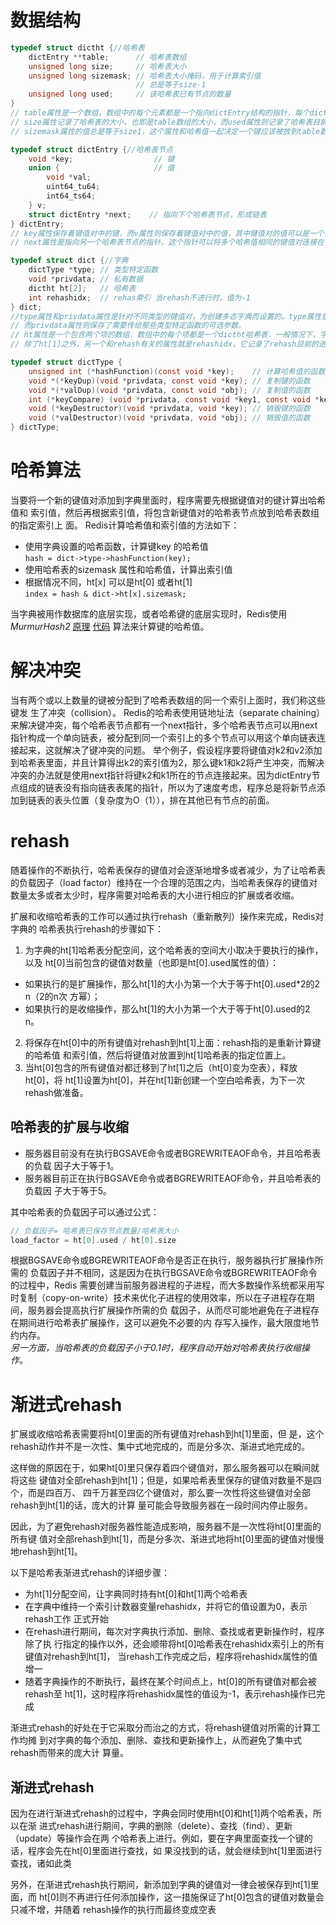 # 数据结构
```c
typedef struct dictht {//哈希表
    dictEntry **table;      // 哈希表数组
    unsigned long size;     // 哈希表大小
    unsigned long sizemask; // 哈希表大小掩码，用于计算索引值
                            // 总是等于size-1
    unsigned long used;     // 该哈希表已有节点的数量
}
// table属性是一个数组，数组中的每个元素都是一个指向dictEntry结构的指针，每个dictEntry结构保存着一个键值对。
// size属性记录了哈希表的大小，也即是table数组的大小，而used属性则记录了哈希表目前已有节点（键值对）的数量。
// sizemask属性的值总是等于size1，这个属性和哈希值一起决定一个键应该被放到table数组的哪个索引上面。
```
```c
typedef struct dictEntry {//哈希表节点
    void *key;                  // 键
    union {                     // 值
        void *val;
        uint64_tu64;
        int64_ts64;
    } v;
    struct dictEntry *next;    // 指向下个哈希表节点，形成链表
} dictEntry;
// key属性保存着键值对中的键，而v属性则保存着键值对中的值，其中键值对的值可以是一个指针，或者是一个uint64_t整数，又或者是一个int64_t整数。
// next属性是指向另一个哈希表节点的指针，这个指针可以将多个哈希值相同的键值对连接在一次，以此来解决键冲突（collision）的问题。
```
```c
typedef struct dict {//字典
    dictType *type; // 类型特定函数
    void *privdata; // 私有数据
    dictht ht[2];   // 哈希表
    int rehashidx;  // rehas索引 当rehash不进行时，值为-1
} dict;
//type属性和privdata属性是针对不同类型的键值对，为创建多态字典而设置的。type属性是一个指向dictType结构的指针，每个dictType结构保存了一簇用于操作特定类型键值对的函数，Redis会为用途不同的字典设置不同的类型特定函数。
// 而privdata属性则保存了需要传给那些类型特定函数的可选参数。
// ht属性是一个包含两个项的数组，数组中的每个项都是一个dictht哈希表，一般情况下，字典只使用ht[0]哈希表，ht[1]哈希表只会在对ht[0]哈希表进行rehash时使用。
// 除了ht[1]之外，另一个和rehash有关的属性就是rehashidx，它记录了rehash目前的进度，如果目前没有在进行rehash，那么它的值为-1。
```
```c
typedef struct dictType {
    unsigned int (*hashFunction)(const void *key);    // 计算哈希值的函数
    void *(*keyDup)(void *privdata, const void *key); // 复制键的函数
    void *(*valDup)(void *privdata, const void *obj); // 复制值的函数
    int (*keyCompare) (void *privdata, const void *key1, const void *key2); // 对比键的函数
    void (*keyDestructor)(void *privdata, void *key); // 销毁键的函数
    void (*valDestructor)(void *privdata, void *obj); // 销毁值的函数
} dictType;

```
# 哈希算法

当要将一个新的键值对添加到字典里面时，程序需要先根据键值对的键计算出哈希值和
索引值，然后再根据索引值，将包含新键值对的哈希表节点放到哈希表数组的指定索引上
面。
Redis计算哈希值和索引值的方法如下：

* 使用字典设置的哈希函数，计算键key 的哈希值    
````hash = dict->type->hashFunction(key);````     
* 使用哈希表的sizemask 属性和哈希值，计算出索引值    
* 根据情况不同，ht[x] 可以是ht[0] 或者ht[1]    
 ```index = hash & dict->ht[x].sizemask;```    

当字典被用作数据库的底层实现，或者哈希键的底层实现时，Redis使用 *MurmurHash2* [原理](https://huagetai.github.io/posts/fcfde8ff/) [代码](https://blog.csdn.net/xyblog/article/details/50593648) 算法来计算键的哈希值。

# 解决冲突
当有两个或以上数量的键被分配到了哈希表数组的同一个索引上面时，我们称这些键发
生了冲突（collision）。
Redis的哈希表使用链地址法（separate chaining）来解决键冲突，每个哈希表节点都有一个next指针，多个哈希表节点可以用next指针构成一个单向链表，被分配到同一个索引上的多个节点可以用这个单向链表连接起来，这就解决了键冲突的问题。
举个例子，假设程序要将键值对k2和v2添加到哈希表里面，并且计算得出k2的索引值为2，那么键k1和k2将产生冲突，而解决冲突的办法就是使用next指针将键k2和k1所在的节点连接起来。因为dictEntry节点组成的链表没有指向链表表尾的指针，所以为了速度考虑，程序总是将新节点添加到链表的表头位置（复杂度为O（1）），排在其他已有节点的前面。

# rehash
随着操作的不断执行，哈希表保存的键值对会逐渐地增多或者减少，为了让哈希表的负载因子（load factor）维持在一个合理的范围之内，当哈希表保存的键值对数量太多或者太少时，程序需要对哈希表的大小进行相应的扩展或者收缩。

扩展和收缩哈希表的工作可以通过执行rehash（重新散列）操作来完成，Redis对字典的
哈希表执行rehash的步骤如下：
1. 为字典的ht[1]哈希表分配空间，这个哈希表的空间大小取决于要执行的操作，以及
ht[0]当前包含的键值对数量（也即是ht[0].used属性的值）：
* 如果执行的是扩展操作，那么ht[1]的大小为第一个大于等于ht[0].used*2的2
n（2的n次
方幂）；
* 如果执行的是收缩操作，那么ht[1]的大小为第一个大于等于ht[0].used的2
n。
2. 将保存在ht[0]中的所有键值对rehash到ht[1]上面：rehash指的是重新计算键的哈希值
和索引值，然后将键值对放置到ht[1]哈希表的指定位置上。
3. 当ht[0]包含的所有键值对都迁移到了ht[1]之后（ht[0]变为空表），释放ht[0]，将
ht[1]设置为ht[0]，并在ht[1]新创建一个空白哈希表，为下一次rehash做准备。

## 哈希表的扩展与收缩
* 服务器目前没有在执行BGSAVE命令或者BGREWRITEAOF命令，并且哈希表的负载
因子大于等于1。
* 服务器目前正在执行BGSAVE命令或者BGREWRITEAOF命令，并且哈希表的负载因
子大于等于5。

其中哈希表的负载因子可以通过公式：
```c
// 负载因子= 哈希表已保存节点数量/哈希表大小
load_factor = ht[0].used / ht[0].size
```
根据BGSAVE命令或BGREWRITEAOF命令是否正在执行，服务器执行扩展操作所需的
负载因子并不相同，这是因为在执行BGSAVE命令或BGREWRITEAOF命令的过程中，Redis
需要创建当前服务器进程的子进程，而大多数操作系统都采用写时复制（copy-on-write）技术来优化子进程的使用效率，所以在子进程存在期间，服务器会提高执行扩展操作所需的负
载因子，从而尽可能地避免在子进程存在期间进行哈希表扩展操作，这可以避免不必要的内
存写入操作，最大限度地节约内存。    
*另一方面，当哈希表的负载因子小于0.1时，程序自动开始对哈希表执行收缩操作。*

# 渐进式rehash
扩展或收缩哈希表需要将ht[0]里面的所有键值对rehash到ht[1]里面，但
是，这个rehash动作并不是一次性、集中式地完成的，而是分多次、渐进式地完成的。    

这样做的原因在于，如果ht[0]里只保存着四个键值对，那么服务器可以在瞬间就将这些
键值对全部rehash到ht[1]；但是，如果哈希表里保存的键值对数量不是四个，而是四百万、
四千万甚至四亿个键值对，那么要一次性将这些键值对全部rehash到ht[1]的话，庞大的计算
量可能会导致服务器在一段时间内停止服务。    

因此，为了避免rehash对服务器性能造成影响，服务器不是一次性将ht[0]里面的所有键
值对全部rehash到ht[1]，而是分多次、渐进式地将ht[0]里面的键值对慢慢地rehash到ht[1]。    

以下是哈希表渐进式rehash的详细步骤：
* 为ht[1]分配空间，让字典同时持有ht[0]和ht[1]两个哈希表
* 在字典中维持一个索引计数器变量rehashidx，并将它的值设置为0，表示rehash工作
正式开始
* 在rehash进行期间，每次对字典执行添加、删除、查找或者更新操作时，程序除了执
行指定的操作以外，还会顺带将ht[0]哈希表在rehashidx索引上的所有键值对rehash到ht[1]，
当rehash工作完成之后，程序将rehashidx属性的值增一
* 随着字典操作的不断执行，最终在某个时间点上，ht[0]的所有键值对都会被rehash至
ht[1]，这时程序将rehashidx属性的值设为-1，表示rehash操作已完成

渐进式rehash的好处在于它采取分而治之的方式，将rehash键值对所需的计算工作均摊
到对字典的每个添加、删除、查找和更新操作上，从而避免了集中式rehash而带来的庞大计
算量。

## 渐进式rehash
因为在进行渐进式rehash的过程中，字典会同时使用ht[0]和ht[1]两个哈希表，所以在渐
进式rehash进行期间，字典的删除（delete）、查找（find）、更新（update）等操作会在两
个哈希表上进行。例如，要在字典里面查找一个键的话，程序会先在ht[0]里面进行查找，如
果没找到的话，就会继续到ht[1]里面进行查找，诸如此类    

另外，在渐进式rehash执行期间，新添加到字典的键值对一律会被保存到ht[1]里面，而
ht[0]则不再进行任何添加操作，这一措施保证了ht[0]包含的键值对数量会只减不增，并随着
rehash操作的执行而最终变成空表


